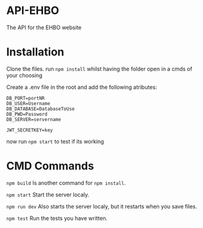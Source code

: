 # API-EHBO
The API for the EHBO website

# Installation
Clone the files.
run `npm install` whilst having the folder open in a cmds of your choosing

Create a .env file in the root and add the following atributes:
```
DB_PORT=portNR
DB_USER=Username
DB_DATABASE=DatabaseToUse
DB_PWD=Password
DB_SERVER=servername

JWT_SECRETKEY=key
```

now run `npm start` to test if its working

# CMD Commands

`npm build` Is another command for `npm install`.

`npm start` Start the server localy.

`npm run dev` Also starts the server localy, but it restarts when you save files.

`npm test` Run the tests you have written.
